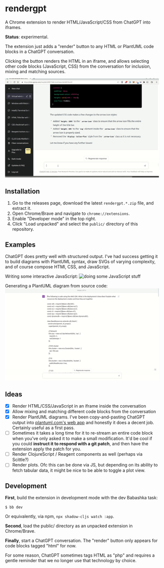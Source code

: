 # rendergpt

A Chrome extension to render HTML/JavaScript/CSS from ChatGPT into iframes.

**Status**: experimental.

The extension just adds a "render" button to any HTML or PlantUML code blocks in 
a ChatGPT conversation.

Clicking the button renders the HTML in an iframe, and allows selecting other
code blocks (JavaScript, CSS) from the conversation for inclusion, mixing and 
matching sources.

![rendering some HTML, CSS, and JavaScript](doc/rendergpt.gif)

## Installation

1. Go to the releases page, download the latest `rendergpt.*.zip` file, and extract it.
2. Open Chrome/Brave and navigate to `chrome://extensions`.
3. Enable "Developer mode" in the top right.
4. Click "Load unpacked" and select the `public/` directory of this repository.

## Examples

ChatGPT does pretty well with structured output. I've had success getting it to
build diagrams with PlantUML syntax, draw SVGs of varying complexity, and of
course compose HTMl, CSS, and JavaScript.

Writing some interactive JavaScript:
![doing some JavaScript stuff](doc/game.gif)

Generating a PlantUML diagram from source code:
![rendering some PlantUML](doc/plantuml.gif)

## Ideas 

- [x] Render HTML/CSS/JavaScript in an iframe inside the conversation
- [x] Allow mixing and matching different code blocks from the conversation
- [x] Render PlantUML diagrams. I've been copy-and-pasting ChatGPT output into
  [plantuml.com's web app](http://www.plantuml.com/plantuml/uml/SyfFKj2rKt3CoKnELR1Io4ZDoSa70000)
  and honestly it does a decent job. Certainly useful as a first pass.
- [ ] Sometimes it takes a long time for it to re-stream an entire code block 
  when you've only asked it to make a small modification. It'd be cool if you
  could **instruct it to respond with a git patch**, and then have the extension 
  apply the patch for you.
- [ ] Render ClojureScript / Reagent components as well (perhaps via Scittle?)
- [ ] Render plots. Ofc this can be done via JS, but depending on its ability to
  fetch tabular data, it might be nice to be able to toggle a plot view.

## Development

**First**, build the extension in development mode with the dev Babashka task:

    $ bb dev

Or equivalently, via npm, `npx shadow-cljs watch :app`.

**Second**, load the public/ directory as an unpacked extension in Chrome/Brave.

**Finally**, start a ChatGPT conversation. The "render" button only appears 
for code blocks tagged "html" for now. 

For some reason, ChatGPT sometimes tags HTML as "php" and requires a gentle 
reminder that we no longer use that technology by choice.
